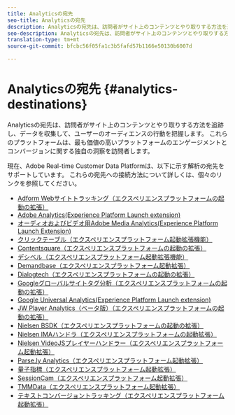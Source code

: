 ```yaml
---
title: Analyticsの宛先
seo-title: Analyticsの宛先
description: Analyticsの宛先は、訪問者がサイト上のコンテンツとやり取りする方法を追跡し、データを収集して、ユーザーのオーディエンスの行動を把握します。 これらのプラットフォームは、最も価値の高いプラットフォームのエンゲージメントとコンバージョンに関する独自の洞察を訪問者します。
seo-description: Analyticsの宛先は、訪問者がサイト上のコンテンツとやり取りする方法を追跡し、データを収集して、ユーザーのオーディエンスの行動を把握します。 これらのプラットフォームは、最も価値の高いプラットフォームのエンゲージメントとコンバージョンに関する独自の洞察を訪問者します。
translation-type: tm+mt
source-git-commit: bfcbc56f05fa1c3b5fafd57b1166e50130b6007d

---
```



# Analyticsの宛先 {#analytics-destinations}

Analyticsの宛先は、訪問者がサイト上のコンテンツとやり取りする方法を追跡し、データを収集して、ユーザーのオーディエンスの行動を把握します。 これらのプラットフォームは、最も価値の高いプラットフォームのエンゲージメントとコンバージョンに関する独自の洞察を訪問者します。

現在、Adobe Real-time Customer Data Platformは、以下に示す解析の宛先をサポートしています。 これらの宛先への接続方法について詳しくは、個々のリンクを参照してください。

* [Adform Webサイトトラッキング（エクスペリエンスプラットフォームの起動の拡張）](/help/rtcdp/destinations/adform-extension.md)
* [Adobe Analytics(Experience Platform Launch extension)](/help/rtcdp/destinations/adobe-analytics-extension.md)
* [オーディオおよびビデオ用Adobe Media Analytics(Experience Platform Launch Extension)](/help/rtcdp/destinations/adobe-video-analytics-extension.md)
* [クリックテーブル（エクスペリエンスプラットフォーム起動拡張機能）](/help/rtcdp/destinations/clicktale-extension.md)
* [Contentsquare（エクスペリエンスプラットフォームの起動の拡張）](/help/rtcdp/destinations/contentsquare-extension.md)
* [デシベル（エクスペリエンスプラットフォーム起動拡張機能）](/help/rtcdp/destinations/decibel-extension.md)
* [Demandbase（エクスペリエンスプラットフォーム起動拡張）](/help/rtcdp/destinations/demandbase-extension.md)
* [Dialogtech（エクスペリエンスプラットフォームの起動の拡張）](/help/rtcdp/destinations/dialogtech-extension.md)
* [Googleグローバルサイトタグ分析（エクスペリエンスプラットフォームの起動の拡張）](/help/rtcdp/destinations/gtag-analytics-extension.md)
* [Google Universal Analytics(Experience Platform Launch extension)](/help/rtcdp/destinations/google-universal-analytics-extension.md)
* [JW Player Analytics（ベータ版）（エクスペリエンスプラットフォームの起動の拡張）](/help/rtcdp/destinations/jw-player-analytics-extension.md)
* [Nielsen BSDK（エクスペリエンスプラットフォームの起動の拡張）](nielsen-bsdk-extension.md)
* [Nielsen IMAハンドラ（エクスペリエンスプラットフォームの起動拡張）](nielsen-ima-extension.md)
* [Nielsen VideoJSプレイヤーハンドラー（エクスペリエンスプラットフォーム起動拡張）](nielsen-videojs-extension.md)
* [Parse.ly Analytics（エクスペリエンスプラットフォーム起動拡張）](parsely-extension.md)
* [量子指標（エクスペリエンスプラットフォーム起動拡張）](quantum-metric-extension.md)
* [SessionCam（エクスペリエンスプラットフォーム起動拡張）](sessioncam-extension.md)
* [TMMData（エクスペリエンスプラットフォーム起動拡張）](tmmdata-extension.md)
* [テキストコンバージョントラッキング（エクスペリエンスプラットフォーム起動拡張）](yext-extension.md)
